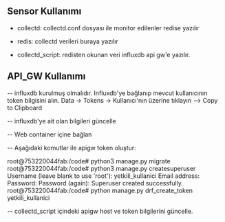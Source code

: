 
## Sensor Kullanımı


* collectd: collectd.conf dosyası ile monitor edilenler redise yazılır

* redis: collectd verileri buraya yazılır

* collectd_script: redisten okunan veri influxdb api gw'e yazılır.


## API_GW Kullanımı

-- influxdb kurulmuş olmalıdır. Influxdb'ye bağlanıp mevcut kullanıcının token bilgisini alın. Data -> Tokens -> Kullanıcı'nın üzerine tıklayın --> Copy to Clipboard

-- influxdb'ye ait olan bilgileri güncelle

-- Web container içine bağlan

-- Aşağıdaki komutlar ile apigw token oluştur:

root@753220044fab:/code# python3 manage.py migrate
root@753220044fab:/code# python3 manage.py createsuperuser
Username (leave blank to use 'root'): yetkili_kullanici
Email address: 
Password: 
Password (again): 
Superuser created successfully.
root@753220044fab:/code# python manage.py drf_create_token yetkili_kullanici


-- collectd_script içindeki apigw host ve token bilgilerini güncelle.


